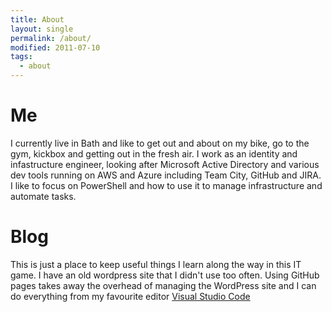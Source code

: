 ```yaml
---
title: About
layout: single
permalink: /about/
modified: 2011-07-10
tags:
  - about
---
```


# Me

I currently live in Bath and like to get out and about on my bike, go to the gym, kickbox and getting out in the fresh air. I work as an identity and infastructure engineer, looking after Microsoft Active Directory and various dev tools running on AWS and Azure including Team City, GitHub and JIRA. I like to focus on PowerShell and how to use it to manage infrastructure and automate tasks.

# Blog
This is just a place to keep useful things I learn along the way in this IT game. I have an old wordpress site that I didn't use too often. Using GitHub pages takes away the overhead of managing the WordPress site and I can do everything from my favourite editor [Visual Studio Code](https://code.visualstudio.com/)